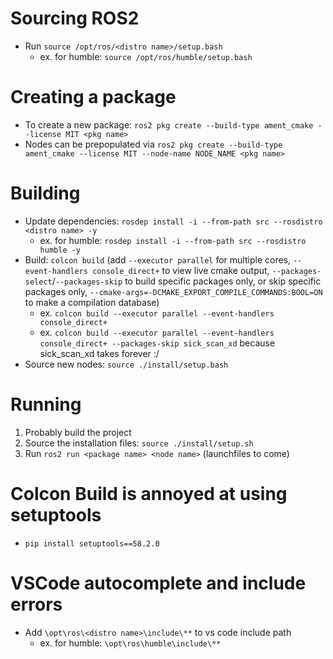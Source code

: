  # Sourcing ROS2
 * Run `source /opt/ros/<distro name>/setup.bash`
 	- ex. for humble: `source /opt/ros/humble/setup.bash`
 
 # Creating a package
 * To create a new package: `ros2 pkg create --build-type ament_cmake --license MIT <pkg name>`
 * Nodes can be prepopulated via  `ros2 pkg create --build-type ament_cmake --license MIT --node-name NODE_NAME <pkg name>`

 # Building
 * Update dependencies: `rosdep install -i --from-path src --rosdistro <distro name> -y`
 	- ex. for humble: `rosdep install -i --from-path src --rosdistro humble -y`
 * Build: `colcon build` (add `--executor parallel` for multiple cores, `--event-handlers console_direct+` to view live cmake output, `--packages-select`/`--packages-skip` to build specific packages only, or skip specific packages only, `--cmake-args=-DCMAKE_EXPORT_COMPILE_COMMANDS:BOOL=ON` to make a compilation database)
	- ex. `colcon build --executor parallel --event-handlers console_direct+`
	- ex. `colcon build --executor parallel --event-handlers console_direct+ --packages-skip sick_scan_xd` because sick_scan_xd takes forever :/
 * Source new nodes: `source ./install/setup.bash`
 
 # Running
 1. Probably build the project
 2. Source the installation files: `source ./install/setup.sh`
 3. Run `ros2 run <package name> <node name>` (launchfiles to come)
 
 # Colcon Build is annoyed at using setuptools
 * `pip install setuptools==58.2.0`
 
 # VSCode autocomplete and include errors
 * Add `\opt\ros\<distro name>\include\**` to vs code include path
	- ex. for humble: `\opt\ros\humble\include\**`
